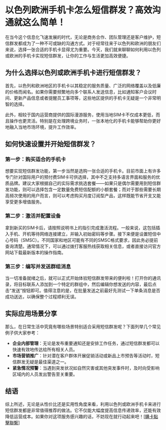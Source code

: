 # 以色列欧洲手机卡怎么短信群发？高效沟通就这么简单！

在当今这个信息化飞速发展的时代，无论是商务合作、团队管理还是客户维护，短信群发都成为了一种不可或缺的沟通方式。对于经常往来于以色列和欧洲的朋友们来说，选择一张合适的手机卡显得尤为重要。今天，我们就来聊聊如何利用以色列或欧洲的手机卡实现短信群发，让你的工作与生活更加高效便捷。

## 为什么选择以色列或欧洲手机卡进行短信群发？

首先，以色列和欧洲地区的手机卡以其稳定的服务质量、广泛的网络覆盖以及低廉的价格而闻名。如果你需要频繁地向多个联系人发送信息，比如通知客户会议时间、更新产品信息或者提醒员工事项等，这些地区提供的手机卡无疑是一个非常明智的选择。

此外，相较于国内运营商提供的国际漫游服务，使用当地SIM卡不仅成本更低，而且操作也更灵活。特别是在处理跨境业务时，一张本地化的手机卡能够帮助你更好地融入当地市场环境，提升工作效率。

## 如何快速设置并开始短信群发？

### 第一步：购买适合的手机卡

想要实现短信群发功能，第一步当然是选购一张合适的手机卡。目前市面上有许多专门针对国际用户的预付费SIM卡可供选择，其中不乏支持多语言界面和服务的优质品牌。建议大家根据自己的实际需求挑选套餐——如果只是偶尔需要用到短信群发功能，则可以选择包含一定数量免费短信配额的小额套餐；而对于那些需要长期高频次使用的用户而言，则可以考虑购买月度订阅型产品，这样既能节省开支又能享受更多增值服务。

### 第二步：激活并配置设备

拿到新买的SIM卡后，请按照说明书上的指引完成激活流程。一般来说，这包括插入手机、开机等待网络连接建立，并输入初始密码等步骤。接下来便是设置短信中心号码（SMSC）。不同国家和地区可能有不同的SMSC格式要求，因此务必提前查询清楚。通常情况下，可以通过拨打客服热线获取相关信息，或者直接访问官方网站下载最新版本的操作指南。

### 第三步：编写并发送群组消息

当一切准备就绪之后，就可以正式开始体验短信群发带来的便利啦！打开你的通讯录，将目标联系人添加到一个特定的群组中，然后编辑你想发送的内容，最后点击“发送”按钮即可。值得注意的是，在批量发送之前最好先测试一下单条消息是否成功送达，以确保整个过程顺利无误。

## 实际应用场景分享

那么，在日常生活中究竟有哪些场景特别适合采用短信群发呢？下面列举几个常见例子供大家参考：

- **企业内部管理**：无论是发布重要通知还是安排工作任务，通过短信群发都可以快速有效地传达给所有相关人员。
- **市场营销推广**：针对潜在客户群体开展促销活动或新品上市预告等活动时，短信群发无疑是最佳渠道之一。
- **紧急情况预警**：当遇到突发状况如自然灾害或其他突发事件时，及时向受影响区域内的人员发出警告至关重要。

## 结语

综上所述，无论是从性价比还是实用性角度来看，利用以色列或欧洲手机卡来进行短信群发都是非常值得推荐的做法。它不仅能大幅度提高信息传递效率，还能有效降低运营成本。如果你对这项服务感兴趣的话，不妨现在就行动起来吧！[[購卡點擊聯繫](https://t.me/s/esim1088)]